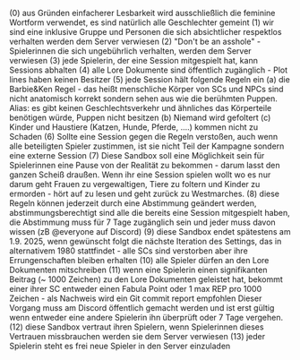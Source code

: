 (0) aus Gründen einfacherer Lesbarkeit wird ausschließlich die feminine Wortform verwendet, es sind natürlich alle Geschlechter gemeint 
(1) wir sind eine inklusive Gruppe und Personen die sich absichtlicher respektlos verhalten werden dem Server verwiesen
(2) "Don't be an asshole" - Spielerinnen die sich ungebührlich verhalten, werden dem Server verwiesen
(3) jede Spielerin, der eine Session mitgespielt hat, kann Sessions abhalten
(4) alle Lore Dokumente sind öffentlich zugänglich - Plot lines haben keinen Besitzer
(5) jede Session hält folgende Regeln ein
	(a) die Barbie&Ken Regel - das heißt menschliche Körper von SCs und NPCs sind nicht anatomisch korrekt sondern sehen aus wie die berühmten Puppen.  Alias: es gibt keinen Geschlechtsverkehr und ähnliches das Körperteile benötigen würde, Puppen nicht besitzen
	(b) Niemand wird gefoltert
	(c) Kinder und Haustiere (Katzen, Hunde, Pferde, ....) kommen nicht zu Schaden
(6) Sollte eine Session gegen die Regeln verstoßen, auch wenn alle beteiligten Spieler zustimmen, ist sie nicht Teil der Kampagne sondern eine externe Session
(7) Diese Sandbox soll eine Möglichkeit sein für Spielerinnen eine Pause von der Realität zu bekommen - darum lasst den ganzen Scheiß draußen. Wenn ihr eine Session spielen wollt wo es nur darum geht Frauen zu vergewaltigen, Tiere zu foltern und Kinder zu ermorden - hört auf zu lesen und geht zurück zu Westmarches.
(8) diese Regeln können jederzeit durch eine Abstimmung geändert werden, abstimmungsberechtigt sind alle die bereits eine Session mitgespielt haben, die Abstimmung muss für 7 Tage zugänglich sein und jeder muss davon wissen (zB @everyone auf Discord)
(9) diese Sandbox endet spätestens am 1.9. 2025, wenn gewünscht folgt die nächste Iteration des Settings, das in alternativem 1980 stattfindet - alle SCs sind verstorben aber ihre Errungenschaften bleiben erhalten
(10) alle Spieler dürfen an den Lore Dokumenten mitschreiben
(11) wenn eine Spielerin einen signifikanten Beitrag (~ 1000 Zeichen) zu den Lore Dokumenten geleistet hat, bekommt einer ihrer SC entweder einen Fabula Point oder 1 max REP pro 1000 Zeichen - als Nachweis wird ein Git commit report empfohlen
Dieser Vorgang muss am Discord öffentlich gemacht werden und ist erst gültig wenn entweder eine andere Spielerin ihn überprüft oder 7 Tage vergehen.
(12) diese Sandbox vertraut ihren Spielern, wenn Spielerinnen dieses Vertrauen missbrauchen werden sie dem Server verwiesen
(13) jeder Spielerin steht es frei neue Spieler in den Server einzuladen
